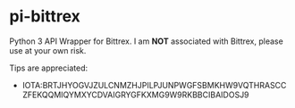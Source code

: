 pi-bittrex  
==============

Python 3 API Wrapper for Bittrex.  I am **NOT** associated with Bittrex, please use at your own risk.

Tips are appreciated:
* IOTA:BRTJHYOGVJZULCNMZHJPILPJUNPWGFSBMKHW9VQTHRASCCZFEKQQMIQYMXYCDVAIGRYGFKXMG9W9RKBBCIBAIDOSJ9


